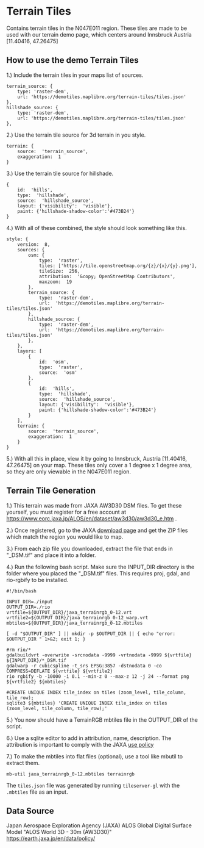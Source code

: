 

# Terrain Tiles

Contains terrain tiles in the N047E011 region. These tiles are made to be used with our terrain demo page, which centers around Innsbruck Austria [11.40416, 47.26475]

## How to use the demo Terrain Tiles

1.) Include the terrain tiles in your maps list of sources.

    terrain_source: {
    	type: 'raster-dem',
    	url: 'https://demotiles.maplibre.org/terrain-tiles/tiles.json'
    },
    hillshade_source: {
    	type: 'raster-dem',
    	url: 'https://demotiles.maplibre.org/terrain-tiles/tiles.json'
    },

2.) Use the terrain tile source for 3d terrain in you style.

    terrain: {
    	source:  'terrain_source',
    	exaggeration:  1
    }

3.) Use the terrain tile source for hillshade.

    {
    	id:  'hills',
    	type:  'hillshade',
    	source:  'hillshade_source',
    	layout: {'visibility':  'visible'},
    	paint: {'hillshade-shadow-color':'#473B24'}
    }
  
4.) With all of these combined, the style should look something like this.
 

    style: {
    	version:  8,
    	sources: {
    		osm: {
				type:  'raster',
				tiles: ['https://tile.openstreetmap.org/{z}/{x}/{y}.png'],
				tileSize:  256,
				attribution:  '&copy; OpenStreetMap Contributors',
				maxzoom:  19
			},
    		terrain_source: {
				type:  'raster-dem',
				url:  'https://demotiles.maplibre.org/terrain-tiles/tiles.json'
			},
    		hillshade_source: {
				type:  'raster-dem',
				url:  'https://demotiles.maplibre.org/terrain-tiles/tiles.json'
			},
    	},
    	layers: [
    		{
    			id:  'osm',
    			type:  'raster',
    			source:  'osm'
    		},
    		{
    			id:  'hills',
				type:  'hillshade',
				source:  'hillshade_source',
				layout: {'visibility':  'visible'},
				paint: {'hillshade-shadow-color':'#473B24'}
			}
		],
		terrain: {
			source:  'terrain_source',
			exaggeration:  1
		}
    }

5.) With all this in place, view it by going to Innsbruck, Austria [11.40416, 47.26475] on your map. These tiles only cover a 1 degree x 1 degree area, so they are only viewable in the N047E011 region.

## Terrain Tile Generation


1.) This terrain was made from JAXA AW3D30 DSM files. To get these yourself, you must register for a free account at https://www.eorc.jaxa.jp/ALOS/en/dataset/aw3d30/aw3d30_e.htm .

2.) Once registered, go to the JAXA [download page](https://www.eorc.jaxa.jp/ALOS/en/aw3d30/data/index.htm) and get the ZIP files which match the region you would like to map.

3.) From each zip file you downloaded, extract the file that ends in "_DSM.tif" and place it into a folder.

4.) Run the following bash script. Make sure the INPUT_DIR directory is the folder where you placed the "_DSM.tif" files. This requires proj, gdal, and rio-rgbify to be installed.

    #!/bin/bash
    
    INPUT_DIR=./input
    OUTPUT_DIR=./rio
    vrtfile=${OUTPUT_DIR}/jaxa_terrainrgb_0-12.vrt
    vrtfile2=${OUTPUT_DIR}/jaxa_terrainrgb_0-12_warp.vrt
    mbtiles=${OUTPUT_DIR}/jaxa_terrainrgb_0-12.mbtiles

    [ -d "$OUTPUT_DIR" ] || mkdir -p $OUTPUT_DIR || { echo "error: $OUTPUT_DIR " 1>&2; exit 1; }
    
    #rm rio/*
    gdalbuildvrt -overwrite -srcnodata -9999 -vrtnodata -9999 ${vrtfile} ${INPUT_DIR}/*_DSM.tif
    gdalwarp -r cubicspline -t_srs EPSG:3857 -dstnodata 0 -co COMPRESS=DEFLATE ${vrtfile} ${vrtfile2}
    rio rgbify -b -10000 -i 0.1 --min-z 0 --max-z 12 -j 24 --format png ${vrtfile2} ${mbtiles}
    
    #CREATE UNIQUE INDEX tile_index on tiles (zoom_level, tile_column, tile_row);
    sqlite3 ${mbtiles} 'CREATE UNIQUE INDEX tile_index on tiles (zoom_level, tile_column, tile_row);'

5.) You now should have a TerrainRGB mbtiles file in the OUTPUT_DIR of the script. 

6.) Use a sqlite editor to add in attribution, name, description.  The attribution is important to comply with the JAXA [use policy](https://earth.jaxa.jp/policy/en.html) 

7.) To make the mbtiles into flat files (optional), use a tool like mbutil to extract them.

    mb-util jaxa_terrainrgb_0-12.mbtiles terrainrgb

The `tiles.json` file was generated by running `tileserver-gl` with the `.mbtiles` file as an input.

## Data Source
Japan Aerospace Exploration Agency (JAXA)
ALOS Global Digital Surface Model "ALOS World 3D - 30m (AW3D30)"
https://earth.jaxa.jp/en/data/policy/
